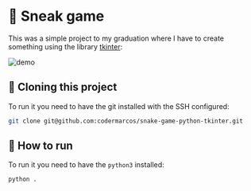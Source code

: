 # 🐍 Sneak game

This was a simple project to my graduation where I have to create something using the library [tkinter](https://docs.python.org/3/library/tkinter.html#module-tkinter):

![demo](https://github.com/codermarcos/snake-game-python-tkinter/assets/12430365/99565a6b-28fe-4748-b054-85d47a114e06)

## 👭 Cloning this project

To run it you need to have the git installed with the SSH configured:

```bash
git clone git@github.com:codermarcos/snake-game-python-tkinter.git
```

## 🏃 How to run

To run it you need to have the `python3` installed:

```bash
python .
```
